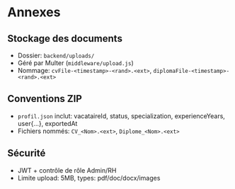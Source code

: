 # Annexes

## Stockage des documents
- Dossier: `backend/uploads/`
- Géré par Multer (`middleware/upload.js`)
- Nommage: `cvFile-<timestamp>-<rand>.<ext>`, `diplomaFile-<timestamp>-<rand>.<ext>`

## Conventions ZIP
- `profil.json` inclut: vacataireId, status, specialization, experienceYears, user{...}, exportedAt
- Fichiers nommés: `CV_<Nom>.<ext>`, `Diplome_<Nom>.<ext>`

## Sécurité
- JWT + contrôle de rôle Admin/RH
- Limite upload: 5MB, types: pdf/doc/docx/images
